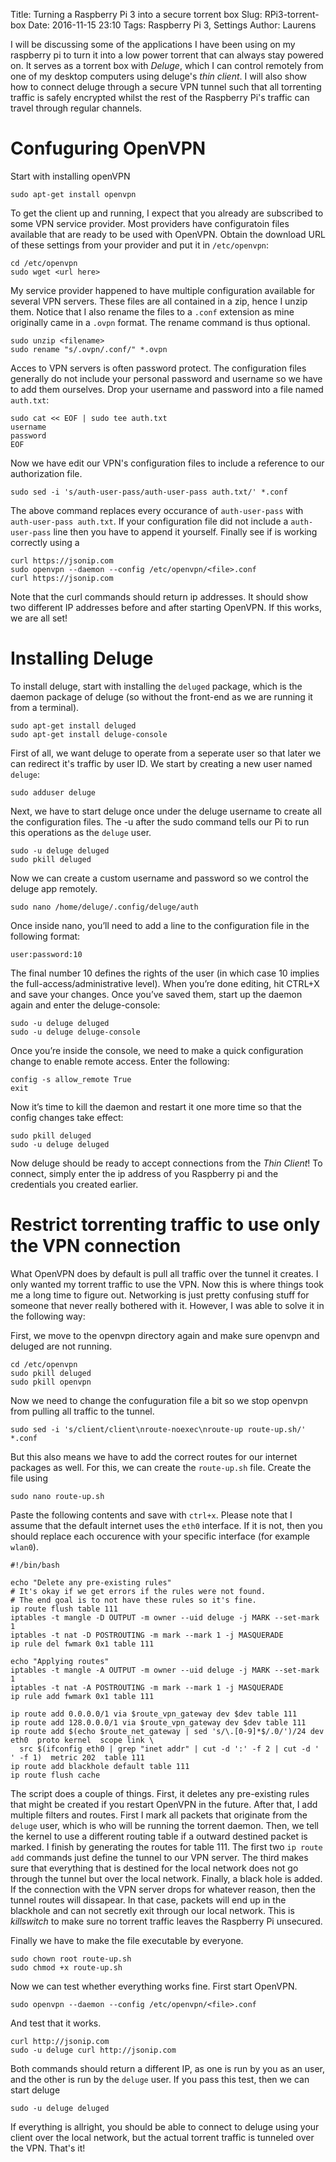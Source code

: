 Title: Turning a Raspberry Pi 3 into a secure torrent box
Slug: RPi3-torrent-box
Date: 2016-11-15 23:10
Tags: Raspberry Pi 3, Settings
Author: Laurens

I will be discussing some of the applications I have been using on my raspberry pi to turn it into a low power torrent that can always stay powered on. It serves as a torrent box with *Deluge*, which I can control remotely from one of my desktop computers using deluge's *thin client*. I will also show how to connect deluge through a secure VPN tunnel such that all torrenting traffic is safely encrypted whilst the rest of the Raspberry Pi's traffic can travel through regular channels.

# Confuguring OpenVPN
Start with installing openVPN
```
sudo apt-get install openvpn
```
To get the client up and running, I expect that you already are subscribed to some VPN service provider. Most providers have configuratoin files available that are ready to be used with OpenVPN. Obtain the download URL of these settings from your provider and put it in `/etc/openvpn`:
```
cd /etc/openvpn
sudo wget <url here>
```
My service provider happened to have multiple configuration available for several VPN servers. These files are all contained in a zip, hence I unzip them. Notice that I also rename the files to a `.conf` extension as mine originally came in a `.ovpn` format. The rename command is thus optional.
```
sudo unzip <filename>
sudo rename "s/.ovpn/.conf/" *.ovpn
```
Acces to VPN servers is often password protect. The configuration files generally do not include your personal password and username so we have to add them ourselves. Drop your username and password into a file named `auth.txt`:
```
sudo cat << EOF | sudo tee auth.txt
username
password
EOF
```
Now we have edit our VPN's configuration files to include a reference to our authorization file.
```
sudo sed -i 's/auth-user-pass/auth-user-pass auth.txt/' *.conf
```
The above command replaces every occurance of `auth-user-pass` with `auth-user-pass auth.txt`. If your configuration file did not include a `auth-user-pass` line then you have to append it yourself. Finally see if is working correctly using a
```
curl https://jsonip.com
sudo openvpn --daemon --config /etc/openvpn/<file>.conf
curl https://jsonip.com
```
Note that the curl commands should return ip addresses. It should show two different IP addresses before and after starting OpenVPN. If this works, we are all set!

# Installing Deluge
To install deluge, start with installing the `deluged` package, which is the daemon package of deluge (so without the front-end as we are running it from a terminal).
```
sudo apt-get install deluged
sudo apt-get install deluge-console
```
First of all, we want deluge to operate from a seperate user so that later we can redirect it's traffic by user ID. We start by creating a new user named `deluge`:
```
sudo adduser deluge
```
Next, we have to start deluge once under the deluge username to create all the configuration files. The -u after the sudo command tells our Pi to run this operations as the `deluge` user.
```
sudo -u deluge deluged
sudo pkill deluged
```
Now we can create a custom username and password so we control the deluge app remotely.
```
sudo nano /home/deluge/.config/deluge/auth
```
Once inside nano, you’ll need to add a line to the configuration file in the following format:
```
user:password:10
```
The final number 10 defines the rights of the user (in which case 10 implies the full-access/administrative level). When you’re done editing, hit CTRL+X and save your changes. Once you’ve saved them, start up the daemon again and enter the deluge-console:
```
sudo -u deluge deluged
sudo -u deluge deluge-console
```
Once you’re inside the console, we need to make a quick configuration change to enable remote access. Enter the following:
```
config -s allow_remote True
exit
```
Now it’s time to kill the daemon and restart it one more time so that the config changes take effect:
```
sudo pkill deluged
sudo -u deluge deluged
```
Now deluge should be ready to accept connections from the *Thin Client*! To connect, simply enter the ip address of you Raspberry pi and the credentials you created earlier.

# Restrict torrenting traffic to use only the VPN connection
What OpenVPN does by default is pull all traffic over the tunnel it creates. I only wanted my torrent traffic to use the VPN. Now this is where things took me a long time to figure out. Networking is just pretty confusing stuff for someone that never really bothered with it. However, I was able to solve it in the following way:

First, we move to the openvpn directory again and make sure openvpn and deluged are not running.
```
cd /etc/openvpn
sudo pkill deluged
sudo pkill openvpn
```
Now we need to change the confuguration file a bit so we stop openvpn from pulling all traffic to the tunnel.
```
sudo sed -i 's/client/client\nroute-noexec\nroute-up route-up.sh/' *.conf
```
But this also means we have to add the correct routes for our internet packages as well. For this, we can create the `route-up.sh` file. Create the file using
```
sudo nano route-up.sh
```
Paste the following contents and save with `ctrl+x`. Please note that I assume that the default internet uses the `eth0` interface. If it is not, then you should replace each occurence with your specific interface (for example `wlan0`).
```
#!/bin/bash

echo "Delete any pre-existing rules"
# It's okay if we get errors if the rules were not found.
# The end goal is to not have these rules so it's fine.
ip route flush table 111
iptables -t mangle -D OUTPUT -m owner --uid deluge -j MARK --set-mark 1
iptables -t nat -D POSTROUTING -m mark --mark 1 -j MASQUERADE
ip rule del fwmark 0x1 table 111

echo "Applying routes"
iptables -t mangle -A OUTPUT -m owner --uid deluge -j MARK --set-mark 1
iptables -t nat -A POSTROUTING -m mark --mark 1 -j MASQUERADE
ip rule add fwmark 0x1 table 111

ip route add 0.0.0.0/1 via $route_vpn_gateway dev $dev table 111
ip route add 128.0.0.0/1 via $route_vpn_gateway dev $dev table 111
ip route add $(echo $route_net_gateway | sed 's/\.[0-9]*$/.0/')/24 dev eth0  proto kernel  scope link \
  src $(ifconfig eth0 | grep "inet addr" | cut -d ':' -f 2 | cut -d ' ' -f 1)  metric 202  table 111
ip route add blackhole default table 111
ip route flush cache
```
The script does a couple of things. First, it deletes any pre-existing rules that might be created if you restart OpenVPN in the future. After that, I add multiple filters and routes. First I mark all packets that originate from the `deluge` user, which is who will be running the torrent daemon. Then, we tell the kernel to use a different routing table if a outward destined packet is marked. I finish by generating the routes for table 111. The first two `ip route add` commands just define the tunnel to our VPN server. The third makes sure that everything that is destined for the local network does not go through the tunnel but over the local network. Finally, a black hole is added. If the connection with the VPN server drops for whatever reason, then the tunnel routes will dissapear. In that case, packets will end up in the blackhole and can not secretly exit through our local network. This is *killswitch* to make sure no torrent traffic leaves the Raspberry Pi unsecured.

Finally we have to make the file executable by everyone.
```
sudo chown root route-up.sh
sudo chmod +x route-up.sh
```
Now we can test whether everything works fine. First start OpenVPN.
```
sudo openvpn --daemon --config /etc/openvpn/<file>.conf
```
And test that it works.
```
curl http://jsonip.com
sudo -u deluge curl http://jsonip.com
```
Both commands should return a different IP, as one is run by you as an user, and the other is run by the `deluge` user. If you pass this test, then we can start deluge
```
sudo -u deluge deluged
```
If everything is allright, you should be able to connect to deluge using your client over the local network, but the actual torrent traffic is tunneled over the VPN. That's it!
